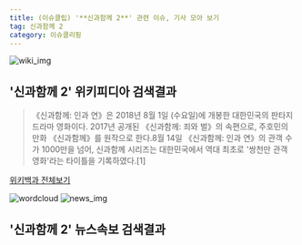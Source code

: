 ```yaml
---
title: (이슈클립) '**신과함께 2**' 관련 이슈, 기사 모아 보기
tag: 신과함께 2
category: 이슈클리핑
---
```

![wiki_img](https://user-images.githubusercontent.com/42597476/44503234-41136a80-a6d0-11e8-9071-6fc6418eafe4.png)
## **'**신과함께 2**'** 위키피디아 검색결과
>《신과함께: 인과 연》은 2018년 8월 1일 (수요일)에 개봉한 대한민국의 판타지 드라마 영화이다. 2017년 공개된 《신과함께: 죄와 벌》의 속편으로, 주호민의 만화 《신과함께》를 원작으로 한다.8월 14일 《신과함께: 인과 연》의 관객 수가 1000만을 넘어, 신과함께 시리즈는 대한민국에서 역대 최초로 '쌍천만 관객 영화'라는 타이틀을 기록하였다.[1]

<a href="https://ko.wikipedia.org/wiki/신과함께 2" target="_blank">위키백과 전체보기</a>

![wordcloud](https://s3.ap-northeast-2.amazonaws.com/lyrics101-wordcloud/2018-09-18-1537273242.png)
![news_img](https://user-images.githubusercontent.com/42597476/44507050-1206f400-a6e4-11e8-8d98-7ffbfebb353f.png)
## **'**신과함께 2**'** 뉴스속보 검색결과

